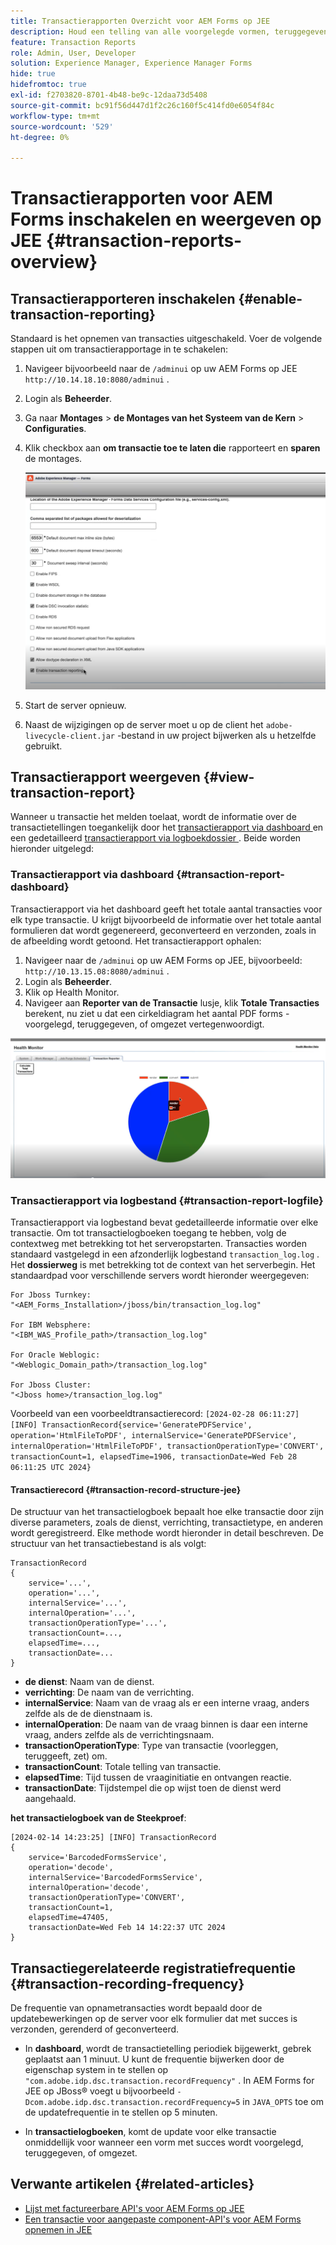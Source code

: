 ```yaml
---
title: Transactierapporten Overzicht voor AEM Forms op JEE
description: Houd een telling van alle voorgelegde vormen, teruggegeven, documenten die in één formaat aan een andere worden omgezet, en meer.
feature: Transaction Reports
role: Admin, User, Developer
solution: Experience Manager, Experience Manager Forms
hide: true
hidefromtoc: true
exl-id: f2703820-8701-4b48-be9c-12daa73d5408
source-git-commit: bc91f56d447d1f2c26c160f5c414fd0e6054f84c
workflow-type: tm+mt
source-wordcount: '529'
ht-degree: 0%

---
```


# Transactierapporten voor AEM Forms inschakelen en weergeven op JEE {#transaction-reports-overview}

<!--Transaction reports in AEM Forms on JEE let you keep a count of all transactions taken place on your AEM Forms deployment. The objective is to provide information about product usage and helps business stakeholders understand their digital processing volumes. Examples of a transaction include:

* Submission of a document
* Rendition of a document
* Conversion of a document from one file format to another 

For more information on what is considered a transaction, see [Billable APIs](../../forms/using/transaction-reports-billable-apis-jee.md). Transaction log helps you to gain information about the number of documents submitted, rendered, and converted.-->

## Transactierapporteren inschakelen {#enable-transaction-reporting}

Standaard is het opnemen van transacties uitgeschakeld. Voer de volgende stappen uit om transactierapportage in te schakelen:

1. Navigeer bijvoorbeeld naar de `/adminui` op uw AEM Forms op JEE `http://10.14.18.10:8080/adminui` .
1. Login als **Beheerder**.
1. Ga naar **Montages** > **de Montages van het Systeem van de Kern** > **Configuraties**.
1. Klik checkbox aan **om transactie toe te laten die** rapporteert en **sparen** de montages.

   ![ steekproef-transactie-rapport-jee ](assets/enable-transaction-jee.png)

1. Start de server opnieuw.
1. Naast de wijzigingen op de server moet u op de client het `adobe-livecycle-client.jar` -bestand in uw project bijwerken als u hetzelfde gebruikt.

<!--
* You can [enable transaction recording](../../forms/using/viewing-and-understanding-transaction-reports.md#setting-up-transaction-reports) from AEM Web Console. view transaction reports on author, processing, or publish instances. View transaction reports on author or processing instances for an aggregated sum of all transactions. View transaction reports on the publish instances for a count of all transactions that take place only on that publish instance from where the report is run.
-->

<!--Do not author content (Create adaptive forms, interactive communication, themes, and other authoring activities) and process documents (Use workflows, document services, and other processing activities) on the same AEM instance. Keep the transaction recording disabled for AEM Forms servers used to author content. Keep the transaction recording enabled for AEM Forms servers used to process documents.-->

## Transactierapport weergeven {#view-transaction-report}

Wanneer u transactie het melden toelaat, wordt de informatie over de transactietellingen toegankelijk door het [ transactierapport via dashboard ](#transaction-report-dashboard) en een gedetailleerd [ transactierapport via logboekdossier ](#transaction-report-logfile). Beide worden hieronder uitgelegd:

### Transactierapport via dashboard {#transaction-report-dashboard}

Transactierapport via het dashboard geeft het totale aantal transacties voor elk type transactie. U krijgt bijvoorbeeld de informatie over het totale aantal formulieren dat wordt gegenereerd, geconverteerd en verzonden, zoals in de afbeelding wordt getoond. Het transactierapport ophalen:

1. Navigeer naar de `/adminui` op uw AEM Forms op JEE, bijvoorbeeld: `http://10.13.15.08:8080/adminui` .
1. Login als **Beheerder**.
1. Klik op Health Monitor.
1. Navigeer aan **Reporter van de Transactie** lusje, klik **Totale Transacties** berekent, nu ziet u dat een cirkeldiagram het aantal PDF forms - voorgelegd, teruggegeven, of omgezet vertegenwoordigt.

![ steekproef-transactie-rapport-jee ](assets/transaction-piechart.png)


### Transactierapport via logbestand {#transaction-report-logfile}

Transactierapport via logbestand bevat gedetailleerde informatie over elke transactie. Om tot transactielogboeken toegang te hebben, volg de contextweg met betrekking tot het serveropstarten. Transacties worden standaard vastgelegd in een afzonderlijk logbestand `transaction_log.log` . Het **dossierweg** is met betrekking tot de context van het serverbegin. Het standaardpad voor verschillende servers wordt hieronder weergegeven:

```
For Jboss Turnkey:
"<AEM_Forms_Installation>/jboss/bin/transaction_log.log"

For IBM Websphere: 
"<IBM_WAS_Profile_path>/transaction_log.log"

For Oracle Weblogic:
"<Weblogic_Domain_path>/transaction_log.log"

For Jboss Cluster:
"<Jboss home>/transaction_log.log"
```

Voorbeeld van een voorbeeldtransactierecord:
`[2024-02-28 06:11:27] [INFO] TransactionRecord{service='GeneratePDFService', operation='HtmlFileToPDF', internalService='GeneratePDFService', internalOperation='HtmlFileToPDF', transactionOperationType='CONVERT', transactionCount=1, elapsedTime=1906, transactionDate=Wed Feb 28 06:11:25 UTC 2024}`

#### Transactierecord {#transaction-record-structure-jee}

De structuur van het transactielogboek bepaalt hoe elke transactie door zijn diverse parameters, zoals de dienst, verrichting, transactietype, en anderen wordt geregistreerd. Elke methode wordt hieronder in detail beschreven. De structuur van het transactiebestand is als volgt:

```
TransactionRecord
{
    service='...', 
    operation='...', 
    internalService='...', 
    internalOperation='...', 
    transactionOperationType='...', 
    transactionCount=..., 
    elapsedTime=..., 
    transactionDate=...
}
```

* **de dienst**: Naam van de dienst.
* **verrichting**: De naam van de verrichting.
* **internalService**: Naam van de vraag als er een interne vraag, anders zelfde als de de dienstnaam is.
* **internalOperation**: De naam van de vraag binnen is daar een interne vraag, anders zelfde als de verrichtingsnaam.
* **transactionOperationType**: Type van transactie (voorleggen, teruggeeft, zet) om.
* **transactionCount**: Totale telling van transactie.
* **elapsedTime**: Tijd tussen de vraaginitiatie en ontvangen reactie.
* **transactionDate**: Tijdstempel die op wijst toen de dienst werd aangehaald.

**het transactielogboek van de Steekproef**:

```
[2024-02-14 14:23:25] [INFO] TransactionRecord
{
    service='BarcodedFormsService', 
    operation='decode', 
    internalService='BarcodedFormsService', 
    internalOperation='decode', 
    transactionOperationType='CONVERT', 
    transactionCount=1, 
    elapsedTime=47405, 
    transactionDate=Wed Feb 14 14:22:37 UTC 2024
}
```

## Transactiegerelateerde registratiefrequentie {#transaction-recording-frequency}

<!--Transaction persistence involves updating the total transaction count for SUBMIT, CONVERT, and RENDER operations on the server periodically: -->

De frequentie van opnametransacties wordt bepaald door de updatebewerkingen op de server voor elk formulier dat met succes is verzonden, gerenderd of geconverteerd.

* In **dashboard**, wordt de transactietelling periodiek bijgewerkt, gebrek geplaatst aan 1 minuut. U kunt de frequentie bijwerken door de eigenschap system in te stellen op `"com.adobe.idp.dsc.transaction.recordFrequency"` . In AEM Forms for JEE op JBoss® voegt u bijvoorbeeld `-Dcom.adobe.idp.dsc.transaction.recordFrequency=5` in `JAVA_OPTS` toe om de updatefrequentie in te stellen op 5 minuten.

* In **transactielogboeken**, komt de update voor elke transactie onmiddellijk voor wanneer een vorm met succes wordt voorgelegd, teruggegeven, of omgezet.

<!-- A transaction remains in the buffer for a specified period (Flush Buffer time + Reverse replication time). By default, it takes approximately 90 seconds for the transaction count to reflect in the transaction report.

Actions like submitting a PDF Form, using Agent UI to preview an interactive communication, or using non-standard form submission methods are not accounted as transactions. AEM Forms provides an API to record such transactions. Call the API from your custom implementations to record a transaction.

## Supported Topology {#supported-topology}

Transaction reports are available only on AEM Forms on OSGi environment. It supports author-publish, author-processing-publish, and only processing topologies. For example, topologies, see [Architecture and deployment topologies for AEM Forms](../../forms/using/transaction-reports-overview.md).

The transaction count is reverse replicated from publish instances to author or processing instances. An indicative author-publish topology is displayed below:

![simple-author-publish-topology](assets/simple-author-publish-topology.png)

>[!NOTE]
>
>AEM Forms transaction reports does not support topologies that contain only publish instances.

### Guidelines for using transaction reports {#guidelines-for-using-transaction-reports}

* Disable transaction reports on all author instances as reports on author instances includes transactions registered during authoring activities.
* Enable the **Show transactions from publish only** option on the author instance to view cumulative transactions from all publish instances. You can also view transaction reports on each publish instance for actual transactions on that particular publish instance only.
* Do not use author instances to run workflows and process documents.
* Before using transaction reporting, if you are have a toplogy with publish servers, ensure that the reverse replication is enabled for all the publish instances.
* Transaction data is reverse-replicated from a publish instance to only corresponding author or processing instance. The author or processing instance cannot further replicate data to another instance. For example, if you have author-processing-publish topology, aggregated transaction data is replicated only to the processing instance.-->

## Verwante artikelen {#related-articles}

* [Lijst met factureerbare API&#39;s voor AEM Forms op JEE](../../forms/using/transaction-reports-billable-apis-jee.md)
* [Een transactie voor aangepaste component-API&#39;s voor AEM Forms opnemen in JEE](/help/forms/using/record-transaction-custom-component-jee.md)
